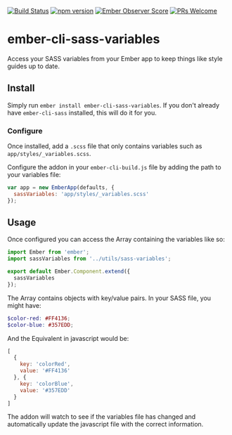 [![Build Status](https://travis-ci.org/davidpett/ember-cli-sass-variables.svg?branch=master)](https://travis-ci.org/davidpett/ember-cli-sass-variables)
[![npm version](https://badge.fury.io/js/ember-cli-sass-variables.svg)](https://badge.fury.io/js/ember-cli-sass-variables)
[![Ember Observer Score](http://emberobserver.com/badges/ember-cli-sass-variables.svg)](http://emberobserver.com/addons/ember-cli-sass-variables)
[![PRs Welcome](https://img.shields.io/badge/PRs-welcome-brightgreen.svg)](http://makeapullrequest.com)
# ember-cli-sass-variables

Access your SASS variables from your Ember app to keep things like style guides up to date.

## Install

Simply run `ember install ember-cli-sass-variables`. If you don't already have `ember-cli-sass` installed, this will do it for you.

### Configure

Once installed, add a `.scss` file that only contains variables such as `app/styles/_variables.scss`.

Configure the addon in your `ember-cli-build.js` file by adding the path to your variables file:
```javascript
var app = new EmberApp(defaults, {
  sassVariables: 'app/styles/_variables.scss'
});
```

## Usage

Once configured you can access the Array containing the variables like so:
```javascript
import Ember from 'ember';
import sassVariables from '../utils/sass-variables';

export default Ember.Component.extend({
  sassVariables
});
```

The Array contains objects with key/value pairs. In your SASS file, you might have:
```scss
$color-red: #FF4136;
$color-blue: #357EDD;
```
And the Equivalent in javascript would be:
```javascript
[
  {
    key: 'colorRed',
    value: '#FF4136'
  }, {
    key: 'colorBlue',
    value: '#357EDD'
  }
]
```

The addon will watch to see if the variables file has changed and automatically update the javascript file with the correct information.
